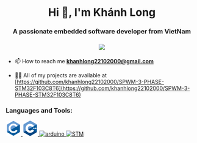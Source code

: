 <h1 align="center">Hi 👋, I'm Khánh Long</h1>
<h3 align="center">A passionate embedded software developer from VietNam</h3>
<h3 align="center"><img src="https://img.icons8.com/clouds/1x/vietnam--v2.png" /></h3>

- 📫 How to reach me **khanhlong22102000@gmail.com**

- 👨‍💻 All of my projects are available at [https://github.com/khanhlong22102000/SPWM-3-PHASE-STM32F103C8T6](https://github.com/khanhlong22102000/SPWM-3-PHASE-STM32F103C8T6)

<p align="left">
</p>

<h3 align="left">Languages and Tools:</h3>
<p align="left">  <a href="https://www.cprogramming.com/" target="_blank" rel="noreferrer"> <img src="https://raw.githubusercontent.com/devicons/devicon/master/icons/c/c-original.svg" alt="c" width="40" height="40"/> </a> <a href="https://www.w3schools.com/cpp/" target="_blank" rel="noreferrer"> <img src="https://raw.githubusercontent.com/devicons/devicon/master/icons/cplusplus/cplusplus-original.svg" alt="cplusplus" width="40" height="40"/> </a> <a href="https://www.arduino.cc/" target="_blank" rel="noreferrer"> <img src="https://cdn.worldvectorlogo.com/logos/arduino-1.svg" alt="arduino" width="40" height="40"/> </a> <a href="https://www.st.com/" target="_blank" rel="noreferrer"> <img src="https://e7.pngegg.com/pngimages/157/473/png-clipart-stmicroelectronics-integrated-circuits-chips-printed-circuit-board-stm32-electronic-component-others-miscellaneous-blue-thumbnail.png" alt="STM" width="40" height="40"/> </p>
